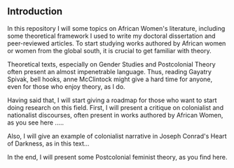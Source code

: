 ## Introduction

In this repository I will some topics on African Women's literature, including some theoretical framework I used to write my doctoral dissertation and peer-reviewed articles. To start studying works authored by African women or women from the global south, it is crucial to get familiar with theory.

Theoretical texts, especially on Gender Studies and Postcolonial Theory often present
an almost impenetrable language. Thus, reading Gayatry Spivak, bell hooks, anne McClintock might give a hard time for anyone,  
even for those who enjoy theory, as I do.

Having said that, I will start giving a roadmap for those who want to start doing research on this field. First, I will present a critique on colonialist and nationalist discourses, often present in works authored by African Women, as you see here .....

Also, I will give an example of colonialist narrative in Joseph Conrad's Heart of Darkness, as in this text...


In the end, I will present some Postcolonial feminist theory, as you find here. 









